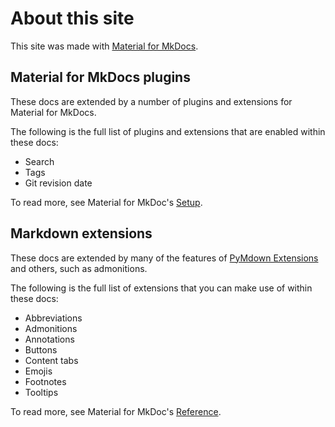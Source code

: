 # About this site

This site was made with [Material for MkDocs](https://squidfunk.github.io/mkdocs-material/).

## Material for MkDocs plugins

These docs are extended by a number of plugins and extensions for Material for MkDocs. 

The following is the full list of plugins and extensions that are enabled within these docs:

- Search
- Tags
- Git revision date

To read more, see Material for MkDoc's [Setup](https://squidfunk.github.io/mkdocs-material/setup/).

## Markdown extensions

These docs are extended by many of the features of [PyMdown Extensions](https://facelessuser.github.io/pymdown-extensions/) and others, such as admonitions.

The following is the full list of extensions that you can make use of within these docs:

- Abbreviations
- Admonitions
- Annotations
- Buttons
- Content tabs
- Emojis
- Footnotes
- Tooltips

To read more, see Material for MkDoc's [Reference](https://squidfunk.github.io/mkdocs-material/reference/).
